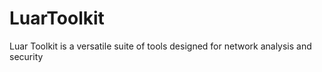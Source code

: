 # LuarToolkit
Luar Toolkit is a versatile suite of tools designed for network analysis and security
